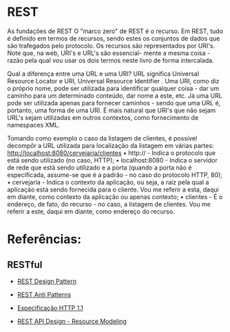 # REST
As fundações de REST O "marco zero" de REST é o recurso. Em REST, tudo é definido em termos de recursos, sendo estes os conjuntos de dados que são trafegados pelo protocolo. Os recursos são representados por URI's. Note que, na web, URI's e URL's são essencial- mente a mesma coisa - razão pela qual vou usar os dois termos neste livro de forma intercalada.

Qual a diferença entre uma URL e uma URI? URL significa Universal Resource Locator e URI, Universal Resource Identifier . Uma URI, como diz o próprio nome, pode ser utilizada para identificar qualquer coisa - dar um caminho para um determinado conteúdo, dar nome a este, etc. Já uma URL pode ser utilizada apenas para fornecer caminhos - sendo que uma URL é, portanto, uma forma de uma URI. É mais natural que URI's que não sejam URL's sejam utilizadas em outros contextos, como fornecimento de namespaces XML.

Tomando como exemplo o caso da listagem de clientes, é possível decompôr a URL utilizada para localização da listagem em várias partes: [http://localhost:8080/cervejaria/clientes](http://localhost:8080/cervejaria/clientes) • http:// - Indica o protocolo que está sendo utilizado (no caso, HTTP); • localhost:8080 - Indica o servidor de rede que está sendo utilizado e a porta (quando a porta não é especificada, assume-se que é a padrão - no caso do protocolo HTTP, 80); • cervejaria - Indica o contexto da aplicação, ou seja, a raiz pela qual a aplicação está sendo fornecida para o cliente. Vou me referir a esta, daqui em diante, como contexto da aplicação ou apenas contexto; • clientes - É o endereço, de fato, do recurso - no caso, a listagem de clientes. Vou me referir a este, daqui em diante, como endereço do recurso.

# Referências:

## RESTful

- [REST Design Pattern](https://dzone.com/articles/common-rest-design-pattern)


- [REST Anti Patterns](http://www.infoq.com/articles/rest-anti-patterns)


- [Especificação HTTP 1.1](http://www.w3.org/Protocols/rfc2616/rfc2616.html)


- [REST API Design - Resource Modeling](https://www.thoughtworks.com/insights/blog/rest-api-design-resource-modeling)
